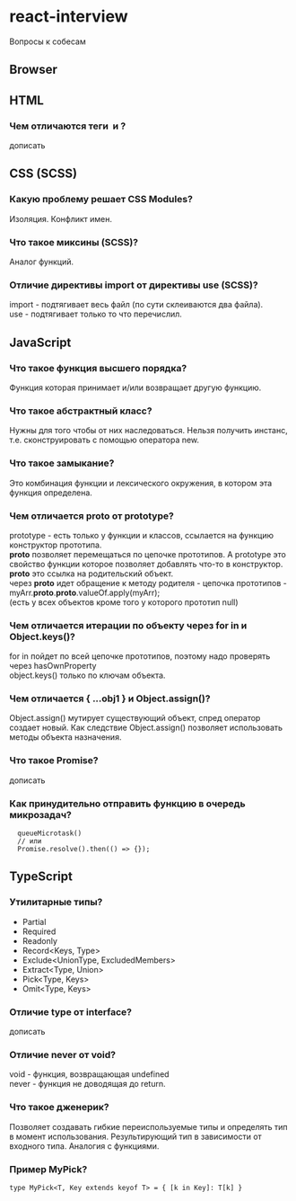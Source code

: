 # react-interview
Вопросы к собесам

## Browser

## HTML
### Чем отличаются теги <Image/> и <Picture/>?
дописать

## CSS (SCSS)
### Какую проблему решает CSS Modules?
Изоляция. Конфликт имен.

### Что такое миксины (SCSS)?
Аналог функций.

### Oтличие директивы import от директивы use (SCSS)?
import - подтягивает весь файл (по сути склеиваются два файла).  
use - подтягивает только то что перечислил.


## JavaScript
### Что такое функция высшего порядка?
Функция которая принимает и/или возвращает другую функцию.

### Что такое абстрактный класс?
Нужны для того чтобы от них наследоваться. Нельзя получить инстанс, т.е. сконструировать с помощью оператора new.

### Что такое замыкание?
Это комбинация функции и лексического окружения, в котором эта функция определена.

### Чем отличается __proto__ от prototype?
prototype - есть только у функции и классов, ссылается на функцию конструктор прототипа.  
__proto__ позволяет перемещаться по цепочке прототипов. А prototype это свойство функции которое позволяет добавлять что-то в конструктор.  
__proto__  это ссылка на родительский объект.  
через  __proto__ идет обращение к методу родителя - цепочка прототипов - myArr.__proto__.__proto__.valueOf.apply(myArr);  
(есть у всех объектов кроме того у которого прототип null)

### Чем отличается итерации по объекту через for in и Object.keys()?
for in пойдет по всей цепочке прототипов, поэтому надо проверять через hasOwnProperty  
object.keys() только по ключам объекта.

### Чем отличается { ...obj1 } и Object.assign()?
Object.assign() мутирует существующий объект, спред оператор создает новый. Как следствие  Object.assign() позволяет использовать методы объекта назначения.

### Что такое Promise?
дописать

### Как принудительно отправить функцию в очередь микрозадач?
```JS
  queueMicrotask()
  // или
  Promise.resolve().then(() => {});
```


## TypeScript
### Утилитарные типы?
- Partial<Type> ​
- Required<Type> ​
- Readonly<Type> ​
- Record<Keys, Type> ​
- Exclude<UnionType, ExcludedMembers> ​
- Extract<Type, Union> ​
- Pick<Type, Keys> ​
- Omit<Type, Keys>

### Отличие type от interface?
дописать

### Отличие never от void?
void - функция, возвращающая undefined  
never - функция не доводящая до return.

### Что такое дженерик?
Позволяет создавать гибкие переиспользуемые типы и определять тип в момент использования. Результирующий тип в зависимости от входного типа. Аналогия с функциями.

### Пример MyPick?
```JS
type MyPick<T, Key extends keyof T> = { [k in Key]: T[k] }
```
